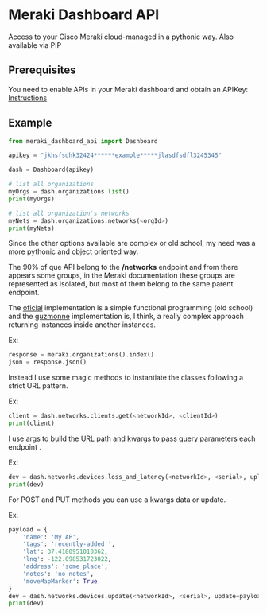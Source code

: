# Meraki Dashboard API

Access  to your Cisco Meraki cloud-managed in a pythonic way.  Also available via PIP

## Prerequisites
You need to enable APIs in your Meraki dashboard and obtain an APIKey:  [Instructions](https://documentation.meraki.com/zGeneral_Administration/Other_Topics/The_Cisco_Meraki_Dashboard_API) 

## Example

```python
from meraki_dashboard_api import Dashboard

apikey = "jkhsfsdhk32424******example*****jlasdfsdfl3245345"

dash = Dashboard(apikey)

# list all organizations
myOrgs = dash.organizations.list()
print(myOrgs)

# list all organization's networks
myNets = dash.organizations.networks(<orgId>)
print(myNets)

```


Since the other options available are complex or old school, my need was a more pythonic and object oriented way.

The 90% of que API belong to the **/networks** endpoint and from there appears some groups, in the Meraki documentation these groups are represented as isolated, but  most of them belong to the same parent endpoint.

The [oficial](https://github.com/meraki/dashboard-api-python) implementation is a simple functional programming (old school) and the [guzmonne](https://github.com/guzmonne/meraki_api) implementation is, I think, a really complex approach returning instances inside another instances.

Ex:
```python
response = meraki.organizations().index()
json = response.json()
```

Instead I use some magic methods to instantiate the classes following a strict URL pattern.

Ex:
```python
client = dash.networks.clients.get(<networkId>, <clientId>)
print(client)
```

I use args to build the URL path and kwargs to pass query parameters each endpoint .

Ex:
```python
dev = dash.networks.devices.loss_and_latency(<networkId>, <serial>, uplink=‘wan1’, ip=‘1.2.3.4’, timespan=7200)
print(dev)
```

For POST and PUT methods you can use a kwargs data or update.

Ex.
```python
payload = {
	'name': 'My AP',
	'tags': 'recently-added ',
	'lat': 37.4180951010362,
	'lng': -122.098531723022,
	'address': 'some place',
	'notes': 'no notes',
	'moveMapMarker': True
}
dev = dash.networks.devices.update(<networkId>, <serial>, update=payload)
print(dev)
```
